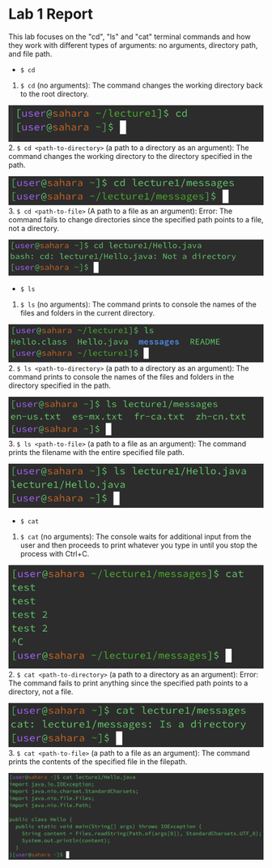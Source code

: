 # Lab 1 Report

This lab focuses on the "cd", "ls" and "cat" terminal commands and how they work with different types of arguments: no arguments, directory path, and file path.

* `$ cd`
1. `$ cd` (no arguments): The command changes the working directory back to the root directory.

![Image](cd1.png)
2. `$ cd <path-to-directory>` (a path to a directory as an argument): The command changes the working directory to the directory specified in the path.

![Image](cd2.png)
3. `$ cd <path-to-file>` (A path to a file as an argument): Error: The command fails to change directories since the specified path points to a file, not a directory.

![Image](cd3.png)

* `$ ls`
1. `$ ls` (no arguments): The command prints to console the names of the files and folders in the current directory.

![Image](ls1.png)
2. `$ ls <path-to-directory>` (a path to a directory as an argument): The command prints to console the names of the files and folders in the directory specified in the path.

![Image](ls2.png)
3. `$ ls <path-to-file>` (a path to a file as an argument): The command prints the filename with the entire specified file path.

![Image](ls3.png)

* `$ cat`
1. `$ cat` (no arguments): The console waits for additional input from the user and then proceeds to print whatever you type in until you stop the process with Ctrl+C.

![Image](cat1.png)
2. `$ cat <path-to-directory>` (a path to a directory as an argument): Error: The command fails to print anything since the specified path points to a directory, not a file.

![Image](cat2.png)
3. `$ cat <path-to-file>` (a path to a file as an argument): The command prints the contents of the specified file in the filepath.

![Image](cat3.png)
